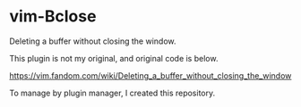 # vim-Bclose
Deleting a buffer without closing the window.

This plugin is not my original, and original code is below.

https://vim.fandom.com/wiki/Deleting_a_buffer_without_closing_the_window

To manage by plugin manager, I created this repository.
